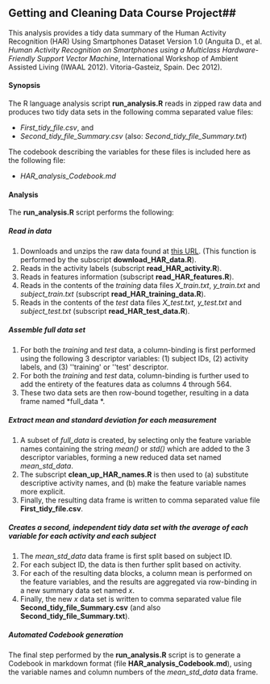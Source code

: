 ## Getting and Cleaning Data Course Project##

This analysis provides a tidy data summary of the Human Activity Recognition (HAR) Using Smartphones Dataset
Version 1.0  (Anguita D., et al. *Human Activity Recognition on Smartphones using a Multiclass Hardware-Friendly Support Vector Machine*, International Workshop of Ambient Assisted Living (IWAAL 2012). Vitoria-Gasteiz, Spain. Dec 2012).

#### Synopsis ####
The R language analysis script **run_analysis.R** reads in zipped raw data and produces two tidy data sets in the following comma separated value files:
- *First_tidy_file.csv*, and
- *Second_tidy_file_Summary.csv* (also: *Second_tidy_file_Summary.txt*)

The codebook describing the variables for these files is included here as the following file:
- *HAR_analysis_Codebook.md*

#### Analysis ####
The **run_analysis.R** script performs the following:

##### Read in data #####
1. Downloads and unzips the raw data found at [this URL](https://d396qusza40orc.cloudfront.net/getdata%2Fprojectfiles%2FUCI%20HAR%20Dataset.zip "raw data").  (This function is performed by the subscript **download_HAR_data.R**).
2. Reads in the activity labels (subscript **read_HAR_activity.R**).
3. Reads in features information (subscript **read_HAR_features.R**).
4. Reads in the contents of the *training* data files *X_train.txt*, *y_train.txt* and *subject_train.txt* (subscript **read_HAR_training_data.R**).
5. Reads in the contents of the *test* data files *X_test.txt*, *y_test.txt* and *subject_test.txt* (subscript **read_HAR_test_data.R**).

##### Assemble full data set #####

1. For both the *training* and *test* data, a column-binding is first performed using the following 3 descriptor variables: (1) subject IDs, (2) activity labels, and (3) ''training' or ''test' descriptor.
2. For both  the *training* and *test* data, column-binding is further used to add the entirety of the features data as columns 4 through 564.
3. These two data sets are then row-bound together, resulting in a data frame named *full_data *.

##### Extract mean and standard deviation for each measurement #####

1. A subset of *full_data* is created, by selecting only the feature variable names containing the string *mean()* or *std()* which are added to the 3 descriptor variables, forming a new reduced data set named *mean_std_data*.
2. The subscript **clean_up_HAR_names.R** is then used to (a) substitute descriptive activity names, and (b) make the feature variable names more explicit. 
3. Finally, the resulting data frame is written to comma separated value file **First_tidy_file.csv**.

##### Creates a second, independent tidy data set with the average of each variable for each activity and each subject #####

1. The *mean_std_data* data frame is first split based on subject ID.
2. For each subject ID, the data is then further split based on activity.
3. For each of the resulting data blocks, a column mean is performed on the feature variables, and the results are aggregated via row-binding in a new summary data set named *x*.
4. Finally, the new *x* data set is written to comma separated value file **Second_tidy_file_Summary.csv** (and also **Second_tidy_file_Summary.txt**).

##### Automated Codebook generation #####

The final step performed by the **run_analysis.R** script is to generate a Codebook in markdown format (file **HAR_analysis_Codebook.md**), using the variable names and column numbers of the *mean_std_data* data frame.

